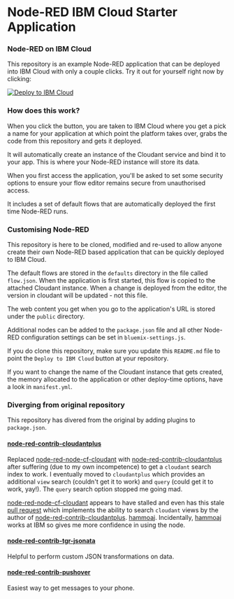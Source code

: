 Node-RED IBM Cloud Starter Application
====================================

### Node-RED on IBM Cloud

This repository is an example Node-RED application that can be deployed into
IBM Cloud with only a couple clicks. Try it out for yourself right now by clicking:

[![Deploy to IBM Cloud](https://cloud.ibm.com/devops/setup/deploy/button.png)](https://bluemix.net/deploy?repository=https://github.com/kwakwaversal/node-red-bluemix-starter.git)

### How does this work?

When you click the button, you are taken to IBM Cloud where you get a pick a name
for your application at which point the platform takes over, grabs the code from
this repository and gets it deployed.

It will automatically create an instance of the Cloudant service and bind it to
your app. This is where your Node-RED instance will store its data.

When you first access the application, you'll be asked to set some security options
to ensure your flow editor remains secure from unauthorised access.

It includes a set of default flows that are automatically deployed the first time
Node-RED runs.

### Customising Node-RED

This repository is here to be cloned, modified and re-used to allow anyone create
their own Node-RED based application that can be quickly deployed to IBM Cloud.

The default flows are stored in the `defaults` directory in the file called `flow.json`.
When the application is first started, this flow is copied to the attached Cloudant
instance. When a change is deployed from the editor, the version in cloudant will
be updated - not this file.

The web content you get when you go to the application's URL is stored under the
`public` directory.

Additional nodes can be added to the `package.json` file and all other Node-RED
configuration settings can be set in `bluemix-settings.js`.

If you do clone this repository, make sure you update this `README.md` file to point
the `Deploy to IBM Cloud` button at your repository.

If you want to change the name of the Cloudant instance that gets created, the memory
allocated to the application or other deploy-time options, have a look in `manifest.yml`.

### Diverging from original repository

This repository has divered from the original by adding plugins to `package.json`.

#### [node-red-contrib-cloudantplus]

Replaced [node-red-node-cf-cloudant] with [node-red-contrib-cloudantplus] after suffering
(due to my own incompetence) to get a `cloudant` search index to work. I eventually moved
to `cloudantplus` which provides an additional `view` search (couldn't get it to work) and
`query` (could get it to work, yay!). The `query` search option stopped me going mad.

[node-red-node-cf-cloudant] appears to have stalled and even has this stale 
[pull request](https://github.com/lgfa29/node-red-node-cf-cloudant/pull/12)
which implements the ability to search `cloudant` views by the author of 
[node-red-contrib-cloudantplus]. [hammoaj]. Incidentally, [hammoaj] works at IBM so gives
me more confidence in using the node.

#### [node-red-contrib-tgr-jsonata]

Helpful to perform custom JSON transformations on data. 

#### [node-red-contrib-pushover]

Easiest way to get messages to your phone.

[hammoaj]: https://github.com/hammoaj
[node-red-node-cf-cloudant]: https://github.com/lgfa29/node-red-node-cf-cloudant
[node-red-contrib-cloudantplus]: https://github.com/hammoaj/node-red-contrib-cloudantplus
[node-red-contrib-pushover]: https://github.com/RayPS/node-red-contrib-pushover
[node-red-contrib-tgr-jsonata]: https://github.com/robtigger/node-red-contrib-tgr-jsonata
